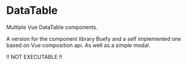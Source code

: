 # DataTable

Multiple Vue DataTable components.

A version for the component library Buefy and a self implemented one based on Vue composition api.
As well as a simple modal.

!! NOT EXECUTABLE !!